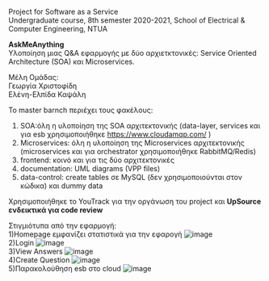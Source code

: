 Project for Software as a Service <br>
Undergraduate course, 8th semester 2020-2021, School of Electrical & Computer Engineering, NTUA <br>

**ΑskMeAnything**<br>
Υλοποίηση μιας Q&A εφαρμογής με δύο αρχιετκτονικές: Service Oriented Architecture (SOA) και Microservices. <br>

Μέλη Ομάδας:<br>
Γεωργία Χριστοφίδη <br>
Ελένη-Ελπίδα Καψάλη <br>

To master barnch περιέχει τους φακέλους:
1) SOA:όλη η υλοποίηση της SOA αρχιτεκτονικής (data-layer, services και για esb χρησιμοποιήθηκε https://www.cloudamqp.com/ )
2) Microservices: όλη η υλοποίηση της Microservices αρχιτεκτονικής (microservices και για orchestrator χρησιμοποιήθηκε RabbitMQ/Redis)
3) frontend: κοινό και για τις δύο αρχιτεκτονικές
4) documentation: UML diagrams (VPP files)
5) data-control: create tables σε MySQL (δεν χρησιμοποιούνται στον κώδικα) και dummy data

Χρησιμοποιήθηκε το YouTrack για την οργάνωση του project και **UpSource ενδεικτικά για code review**

Στιγμιότυπα από την εφαρμογή: <br>
1)Homepage εμφανίζει στατιστικά για την εφαρογή
![image](https://user-images.githubusercontent.com/63153771/127739005-4aba801c-c3f0-4b4f-80fd-1d778279169a.png)
<br>
2)Login
![image](https://user-images.githubusercontent.com/63153771/127739057-9129bdda-49be-4811-b67d-9a876682b134.png)
<br>
3)View Answers
![image](https://user-images.githubusercontent.com/63153771/127739455-fb1a9092-4c37-4213-a118-9f9124077f38.png)
<br>
4)Create Question
![image](https://user-images.githubusercontent.com/63153771/127739090-13f685bf-54b3-4b45-a32d-6bae5a7a1fa5.png)
<br>
5)Παρακολούθηση esb στο cloud
![image](https://user-images.githubusercontent.com/63153771/127739122-f50a9f3d-f7ec-4c7a-bbf7-439ac5a18613.png)


